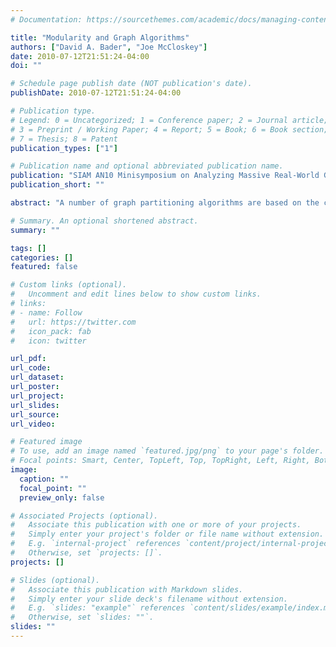 ```yaml
---
# Documentation: https://sourcethemes.com/academic/docs/managing-content/

title: "Modularity and Graph Algorithms"
authors: ["David A. Bader", "Joe McCloskey"]
date: 2010-07-12T21:51:24-04:00
doi: ""

# Schedule page publish date (NOT publication's date).
publishDate: 2010-07-12T21:51:24-04:00

# Publication type.
# Legend: 0 = Uncategorized; 1 = Conference paper; 2 = Journal article;
# 3 = Preprint / Working Paper; 4 = Report; 5 = Book; 6 = Book section;
# 7 = Thesis; 8 = Patent
publication_types: ["1"]

# Publication name and optional abbreviated publication name.
publication: "SIAM AN10 Minisymposium on Analyzing Massive Real-World Graphs"
publication_short: ""

abstract: "A number of graph partitioning algorithms are based on the concept of modularity. In particular Clauset, Newman and Moore (CNM) have developed a greedy agglomerative graph partitioning algorithm that scales well but is known to have several flaws. Fortunato and Barthelemy have performed a rigorous analysis of the CNM algorithm that elucidates it problems. More recently Berry, Hendrickson, Laviolette, and Phillips have derived a weighted variant of CNM that performs much better in practice. This talk will focus on a different version of the parent CNM algorithm based on a statistical re-interpretation of CNM that also addresses some of the issues with the original algorithm."

# Summary. An optional shortened abstract.
summary: ""

tags: []
categories: []
featured: false

# Custom links (optional).
#   Uncomment and edit lines below to show custom links.
# links:
# - name: Follow
#   url: https://twitter.com
#   icon_pack: fab
#   icon: twitter

url_pdf:
url_code:
url_dataset:
url_poster:
url_project:
url_slides:
url_source:
url_video:

# Featured image
# To use, add an image named `featured.jpg/png` to your page's folder. 
# Focal points: Smart, Center, TopLeft, Top, TopRight, Left, Right, BottomLeft, Bottom, BottomRight.
image:
  caption: ""
  focal_point: ""
  preview_only: false

# Associated Projects (optional).
#   Associate this publication with one or more of your projects.
#   Simply enter your project's folder or file name without extension.
#   E.g. `internal-project` references `content/project/internal-project/index.md`.
#   Otherwise, set `projects: []`.
projects: []

# Slides (optional).
#   Associate this publication with Markdown slides.
#   Simply enter your slide deck's filename without extension.
#   E.g. `slides: "example"` references `content/slides/example/index.md`.
#   Otherwise, set `slides: ""`.
slides: ""
---
```

